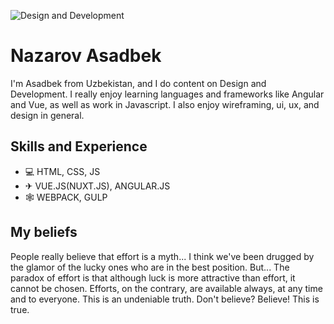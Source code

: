 <!-- ![Design and Development](https://arturssmirnovs.github.io/github-profile-readme-generator/images/banner.png) -->

![Design and Development](https://github.com/NazarovAsadbek/NazarovAsadbek/blob/main/Black%20Technology%20LinkedIn%20Banner.png)
<!--  -->
# Nazarov Asadbek

I'm Asadbek from Uzbekistan, and I do content on Design and Development. I really enjoy learning languages and frameworks like Angular and Vue, as well as work in Javascript. I also enjoy wireframing, ui, ux, and design in general.

## Skills and Experience
* 💻 HTML, CSS, JS
* ✈ VUE.JS(NUXT.JS), ANGULAR.JS
* 🕸 WEBPACK, GULP

## My beliefs
People really believe that effort is a myth... I think we've been drugged by the glamor of the lucky ones who are in the best position. But... The paradox of effort is that although luck is more attractive than effort, it cannot be chosen. Efforts, on the contrary, are available always, at any time and to everyone. This is an undeniable truth. Don't believe? Believe! This is true.

<!-- ## Examples of work -->


<!-- [<img src='https://cdn.jsdelivr.net/npm/simple-icons@3.0.1/icons/telegram.svg' alt='github' height='40'>](https://t.me/Nazarov_Asadbek1) -->

